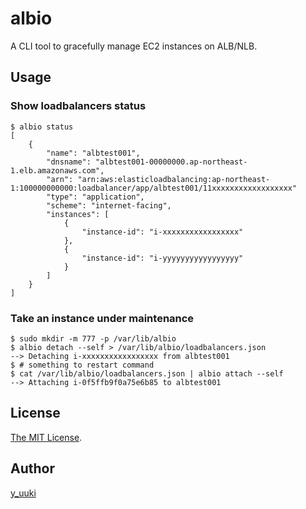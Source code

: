 # albio

A CLI tool to gracefully manage EC2 instances on ALB/NLB.

## Usage

### Show loadbalancers status

```shell
$ albio status
[
    {
        "name": "albtest001",
        "dnsname": "albtest001-00000000.ap-northeast-1.elb.amazonaws.com",
        "arn": "arn:aws:elasticloadbalancing:ap-northeast-1:100000000000:loadbalancer/app/albtest001/11xxxxxxxxxxxxxxxxxx"
        "type": "application",
        "scheme": "internet-facing",
        "instances": [
            {
                "instance-id": "i-xxxxxxxxxxxxxxxxx"
            },
            {
                "instance-id": "i-yyyyyyyyyyyyyyyyy"
            }
        ]
    }
]
```

### Take an instance under maintenance

```shell
$ sudo mkdir -m 777 -p /var/lib/albio
$ albio detach --self > /var/lib/albio/loadbalancers.json
--> Detaching i-xxxxxxxxxxxxxxxxx from albtest001
$ # something to restart command
$ cat /var/lib/albio/loadbalancers.json | albio attach --self
--> Attaching i-0f5ffb9f0a75e6b85 to albtest001
```

## License

[The MIT License](./LICENSE).

## Author

[y_uuki](https://github.com/yuuki)
